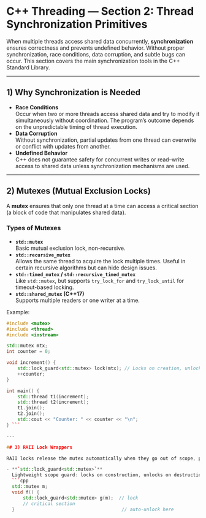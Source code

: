 # C++ Threading — Section 2: Thread Synchronization Primitives

When multiple threads access shared data concurrently, **synchronization** ensures correctness and prevents undefined behavior. Without proper synchronization, race conditions, data corruption, and subtle bugs can occur. This section covers the main synchronization tools in the C++ Standard Library.

---

## 1) Why Synchronization is Needed
- **Race Conditions**  
  Occur when two or more threads access shared data and try to modify it simultaneously without coordination. The program’s outcome depends on the unpredictable timing of thread execution.
- **Data Corruption**  
  Without synchronization, partial updates from one thread can overwrite or conflict with updates from another.
- **Undefined Behavior**  
  C++ does not guarantee safety for concurrent writes or read–write access to shared data unless synchronization mechanisms are used.

---

## 2) Mutexes (Mutual Exclusion Locks)
A **mutex** ensures that only one thread at a time can access a critical section (a block of code that manipulates shared data).

### Types of Mutexes
- **`std::mutex`**  
  Basic mutual exclusion lock, non-recursive.
- **`std::recursive_mutex`**  
  Allows the same thread to acquire the lock multiple times. Useful in certain recursive algorithms but can hide design issues.
- **`std::timed_mutex` / `std::recursive_timed_mutex`**  
  Like `std::mutex`, but supports `try_lock_for` and `try_lock_until` for timeout-based locking.
- **`std::shared_mutex` (C++17)**  
  Supports multiple readers or one writer at a time.

Example:
```cpp
#include <mutex>
#include <thread>
#include <iostream>

std::mutex mtx;
int counter = 0;

void increment() {
    std::lock_guard<std::mutex> lock(mtx); // Locks on creation, unlocks on destruction
    ++counter;
}

int main() {
    std::thread t1(increment);
    std::thread t2(increment);
    t1.join();
    t2.join();
    std::cout << "Counter: " << counter << "\n";
} ```

---

## 3) RAII Lock Wrappers

RAII locks release the mutex automatically when they go out of scope, preventing leaks and hard-to-debug hangs on exception paths. Prefer them over manual `lock()`/`unlock()` for correctness and clarity.

- **`std::lock_guard<std::mutex>`**  
  Lightweight scope guard: locks on construction, unlocks on destruction. No early unlock or timed features—use when you just need a simple critical section.
  ```cpp
  std::mutex m;
  void f() {
      std::lock_guard<std::mutex> g(m);  // lock
      // critical section
  }                                       // auto-unlock here


